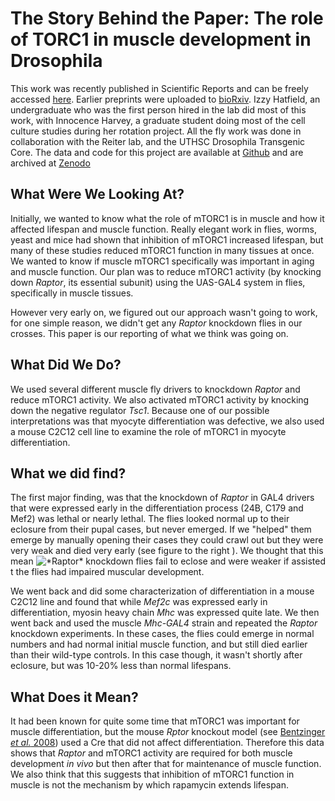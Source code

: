 The Story Behind the Paper: The role of TORC1 in muscle development in Drosophila
===================================================================================

This work was recently published in Scientific Reports and can be freely accessed [here](http://dx.doi.org/10.1038/srep09676 "The role of TORC1 in muscle development in Drosophila").  Earlier preprints were uploaded to [bioRxiv](http://dx.doi.org/10.1101/010991).  Izzy Hatfield, an undergraduate who was the first person hired in the lab did most of this work, with Innocence Harvey, a graduate student doing most of the cell culture studies during her rotation project.  All the fly work was done in collaboration with the Reiter lab, and the UTHSC Drosophila Transgenic Core.  The data and code for this project are available at [Github](http://bridgeslab.github.io/DrosophilaMuscleFunction/) and are archived at [Zenodo](http://dx.doi.org/10.5281/zenodo.16241 "Dataset for Drosophila Muscle Function Studies")


What Were We Looking At?
---------------------------

Initially, we wanted to know what the role of mTORC1 is in muscle and how it affected lifespan and muscle function.  Really elegant work in flies, worms, yeast and mice had shown that inhibition of mTORC1 increased lifespan, but many of these studies reduced mTORC1 function in many tissues at once.  We wanted to know if muscle mTORC1 specifically was important in aging and muscle function.  Our plan was to reduce mTORC1 activity (by knocking down *Raptor*, its essential subunit) using the UAS-GAL4 system in flies, specifically in muscle tissues.

However very early on, we figured out our approach wasn't going to work, for one simple reason, we didn't get any *Raptor* knockdown flies in our crosses.  This paper is our reporting of what we think was going on.


What Did We Do?
----------------

We used several different muscle fly drivers to knockdown *Raptor* and reduce mTORC1 activity.  We also activated mTORC1 activity by knocking down the negative regulator *Tsc1*.  Because one of our possible interpretations was that myocyte differentiation was defective, we also used a mouse C2C12 cell line to examine the role of mTORC1 in myocyte differentiation.

What we did find?
------------------

The first major finding, was that the knockdown of *Raptor* in GAL4 drivers that were expressed early in the differentiation process (24B, C179 and Mef2) was lethal or nearly lethal.  The flies looked normal up to their eclosure from their pupal cases, but never emerged.  If we "helped" them emerge by manually opening their cases they could crawl out but they were very weak and died very early (see figure to the right <img style="float: right" src="http://www.nature.com/srep/2015/150407/srep09676/thumbs_article/srep09676-f4.jpg" alt="*Raptor* knockdown flies fail to eclose and were weaker if assisted">
).  We thought that this meant the flies had impaired muscular development.

We went back and did some characterization of differentiation in a mouse C2C12 line and found that while *Mef2c* was expressed early in differentiation, myosin heavy chain *Mhc* was expressed quite late.  We then went back and used the muscle *Mhc-GAL4* strain and repeated the *Raptor* knockdown experiments.  In these cases, the flies could emerge in normal numbers and had normal initial muscle function, and but still died earlier than their wild-type controls.  In this case though, it wasn't shortly after eclosure, but was 10-20% less than normal lifespans.


What Does it Mean?
---------------------

It had been known for quite some time that mTORC1 was important for muscle differentiation, but the mouse *Rptor* knockout model (see [Bentzinger *et al.* 2008](http://dx.doi.org/10.1016/j.cmet.2008.10.002 "Skeletal muscle-specific ablation of raptor, but not of rictor, causes metabolic changes and results in muscle dystrophy.")) used a Cre that did not affect differentiation.  Therefore this data shows that *Raptor* and mTORC1 activity are required for both muscle development *in vivo* but then after that for maintenance of muscle function.  We also think that this suggests that inhibition of mTORC1 function in muscle is not the mechanism by which rapamycin extends lifespan. 
